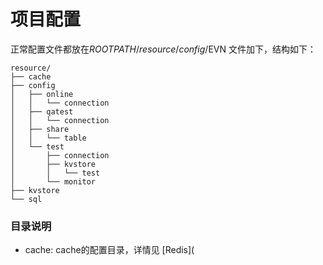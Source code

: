 # 项目配置

正常配置文件都放在$ROOTPATH/resource/config/$EVN 文件加下，结构如下：

````
resource/
├── cache
├── config
│   ├── online
│   │   └── connection
│   ├── qatest
│   │   └── connection
│   ├── share
│   │   └── table
│   └── test
│       ├── connection
│       ├── kvstore
│       │   └── test
│       └── monitor
├── kvstore
└── sql
````

### 目录说明
* cache: cache的配置目录，详情见 [Redis](
